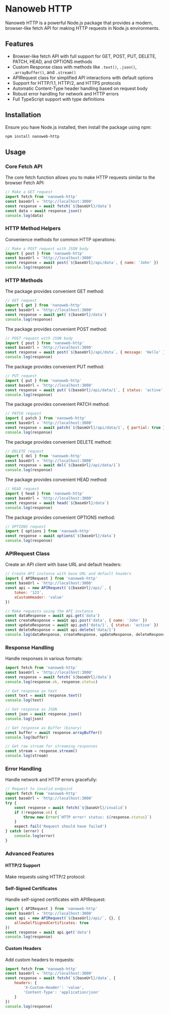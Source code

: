 # Nanoweb HTTP
Nanoweb HTTP is a powerful Node.js package that provides a modern, browser-like fetch API for making HTTP requests in Node.js environments.  

## Features
- Browser-like fetch API with full support for GET, POST, PUT, DELETE, PATCH, HEAD, and OPTIONS methods
- Custom Response class with methods like `.text()`, `.json()`, `.arrayBuffer()`, and `.stream()`
- APIRequest class for simplified API interactions with default options
- Support for HTTP/1.1, HTTP/2, and HTTPS protocols
- Automatic Content-Type header handling based on request body
- Robust error handling for network and HTTP errors
- Full TypeScript support with type definitions

## Installation
Ensure you have Node.js installed, then install the package using npm:  
```sh
npm install nanoweb-http
```

## Usage

### Core Fetch API
The core fetch function allows you to make HTTP requests similar to the browser Fetch API:  
```js
// Make a GET request
import fetch from 'nanoweb-http'
const baseUrl = 'http://localhost:3000'
const response = await fetch(`${baseUrl}/data`)
const data = await response.json()
console.log(data)
```
### HTTP Method Helpers
Convenience methods for common HTTP operations:  
```js
// Make a POST request with JSON body
import { post } from 'nanoweb-http'
const baseUrl = 'http://localhost:3000'
const response = await post(`${baseUrl}/api/data`, { name: 'John' })
console.log(response)
```
### HTTP Methods
The package provides convenient GET method:  
```js
// GET request
import { get } from 'nanoweb-http'
const baseUrl = 'http://localhost:3000'
const response = await get(`${baseUrl}/data`)
console.log(response)
```
The package provides convenient POST method:  
```js
// POST request with JSON body
import { post } from 'nanoweb-http'
const baseUrl = 'http://localhost:3000'
const response = await post(`${baseUrl}/api/data`, { message: 'Hello' })
console.log(response)
```
The package provides convenient PUT method:  
```js
// PUT request
import { put } from 'nanoweb-http'
const baseUrl = 'http://localhost:3000'
const response = await put(`${baseUrl}/api/data/1`, { status: 'active' })
console.log(response)
```
The package provides convenient PATCH method:  
```js
// PATCH request
import { patch } from 'nanoweb-http'
const baseUrl = 'http://localhost:3000'
const response = await patch(`${baseUrl}/api/data/1`, { partial: true })
console.log(response)
```
The package provides convenient DELETE method:  
```js
// DELETE request
import { del } from 'nanoweb-http'
const baseUrl = 'http://localhost:3000'
const response = await del(`${baseUrl}/api/data/1`)
console.log(response)
```
The package provides convenient HEAD method:  
```js
// HEAD request
import { head } from 'nanoweb-http'
const baseUrl = 'http://localhost:3000'
const response = await head(`${baseUrl}/data`)
console.log(response)
```
The package provides convenient OPTIONS method:  
```js
// OPTIONS request
import { options } from 'nanoweb-http'
const response = await options(`${baseUrl}/data`)
console.log(response)
```
### APIRequest Class
Create an API client with base URL and default headers:  
```js
// Create API instance with base URL and default headers
import { APIRequest } from 'nanoweb-http'
const baseUrl = 'http://localhost:3000'
const api = new APIRequest(`${baseUrl}/api/`, {
	token: '123',
	xCustomHeader: 'value'
})

// Make requests using the API instance
const dataResponse = await api.get('data')
const createResponse = await api.post('data', { name: 'John' })
const updateResponse = await api.put('data/1', { status: 'active' })
const deleteResponse = await api.delete('data/1')
console.log(dataResponse, createResponse, updateResponse, deleteResponse)
```
### Response Handling
Handle responses in various formats:  
```js
import fetch from 'nanoweb-http'
const baseUrl = 'http://localhost:3000'
const response = await fetch(`${baseUrl}/data`)
console.log(response.ok, response.status)

// Get response as text
const text = await response.text()
console.log(text)

// Get response as JSON
const json = await response.json()
console.log(json)

// Get response as Buffer (binary)
const buffer = await response.arrayBuffer()
console.log(buffer)

// Get raw stream for streaming responses
const stream = response.stream()
console.log(stream)
```
### Error Handling
Handle network and HTTP errors gracefully:  
```js
// Request to invalid endpoint
import fetch from 'nanoweb-http'
const baseUrl = 'http://localhost:3000'
try {
	const response = await fetch(`${baseUrl}/invalid`)
	if (!response.ok) {
		throw new Error(`HTTP error! status: ${response.status}`)
	}
	expect.fail('Request should have failed')
} catch (error) {
	console.log(error)
}
```
### Advanced Features

#### HTTP/2 Support
Make requests using HTTP/2 protocol:  
#### Self-Signed Certificates
Handle self-signed certificates with APIRequest:  
```js
import { APIRequest } from 'nanoweb-http'
const baseUrl = 'http://localhost:3000'
const api = new APIRequest(`${baseUrl}/api/`, {}, {
	allowSelfSignedCertificates: true
})
const response = await api.get('data')
console.log(response)
```
#### Custom Headers
Add custom headers to requests:  
```js
import fetch from 'nanoweb-http'
const baseUrl = 'http://localhost:3000'
const response = await fetch(`${baseUrl}/data`, {
	headers: {
		'X-Custom-Header': 'value',
		'Content-Type': 'application/json'
	}
})
console.log(response)
```